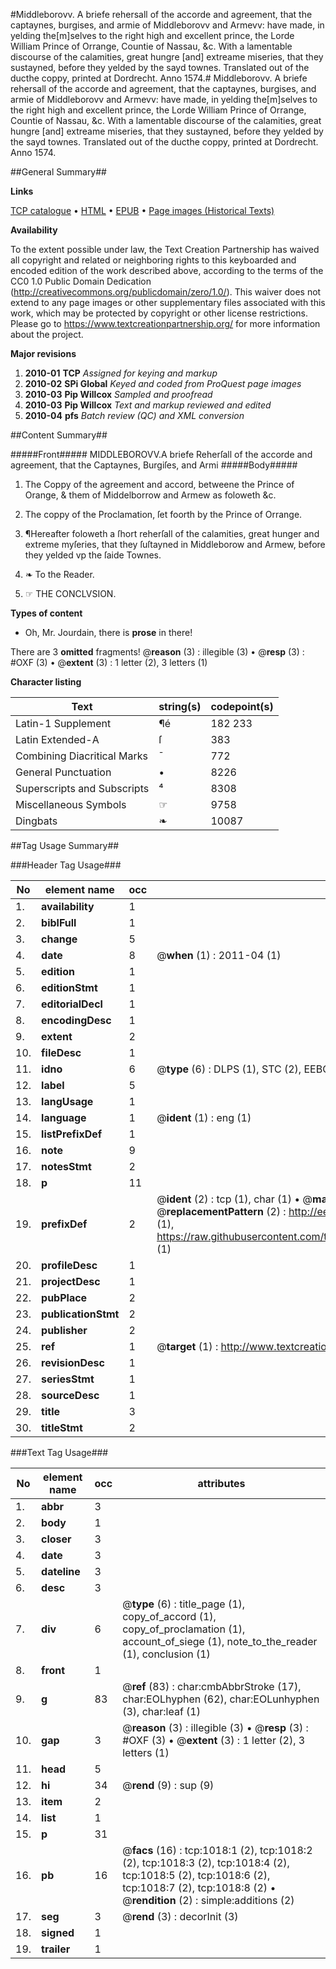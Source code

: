 #Middleborovv. A briefe rehersall of the accorde and agreement, that the captaynes, burgises, and armie of Middleborovv and Armevv: have made, in yelding the[m]selves to the right high and excellent prince, the Lorde William Prince of Orrange, Countie of Nassau, &c. With a lamentable discourse of the calamities, great hungre [and] extreame miseries, that they sustayned, before they yelded by the sayd townes. Translated out of the ducthe coppy, printed at Dordrecht. Anno 1574.#
Middleborovv. A briefe rehersall of the accorde and agreement, that the captaynes, burgises, and armie of Middleborovv and Armevv: have made, in yelding the[m]selves to the right high and excellent prince, the Lorde William Prince of Orrange, Countie of Nassau, &c. With a lamentable discourse of the calamities, great hungre [and] extreame miseries, that they sustayned, before they yelded by the sayd townes. Translated out of the ducthe coppy, printed at Dordrecht. Anno 1574.

##General Summary##

**Links**

[TCP catalogue](http://www.ota.ox.ac.uk/tcp/)  • 
[HTML](http://tei.it.ox.ac.uk/tcp/Texts-HTML/free/A07/A07481.html)  • 
[EPUB](http://tei.it.ox.ac.uk/tcp/Texts-EPUB/free/A07/A07481.epub) • 
[Page images (Historical Texts)](https://historicaltexts.jisc.ac.uk/eebo-99836732e)

**Availability**

To the extent possible under law, the Text Creation Partnership has waived all copyright and related or neighboring rights to this keyboarded and encoded edition of the work described above, according to the terms of the CC0 1.0 Public Domain Dedication (http://creativecommons.org/publicdomain/zero/1.0/). This waiver does not extend to any page images or other supplementary files associated with this work, which may be protected by copyright or other license restrictions. Please go to https://www.textcreationpartnership.org/ for more information about the project.

**Major revisions**

1. __2010-01__ __TCP__ *Assigned for keying and markup*
1. __2010-02__ __SPi Global__ *Keyed and coded from ProQuest page images*
1. __2010-03__ __Pip Willcox__ *Sampled and proofread*
1. __2010-03__ __Pip Willcox__ *Text and markup reviewed and edited*
1. __2010-04__ __pfs__ *Batch review (QC) and XML conversion*

##Content Summary##

#####Front#####
MIDDLEBOROVV.A briefe Reherſall of the accorde and agreement, that the Captaynes, Burgiſes, and Armi
#####Body#####

1. The Coppy of the agreement and accord, betweene the Prince of Orange, & them of Middelborrow and Armew as foloweth &c.

1. The coppy of the Proclamation, ſet foorth by the Prince of Orrange.

1. ¶Hereafter foloweth a ſhort reherſall of the calamities, great hunger and extreme myſeries, that they ſuſtayned in Middleborow and Armew, before they yelded vp the ſaide Townes.

1. ❧ To the Reader.

1. ☞ THE CONCLVSION.

**Types of content**

  * Oh, Mr. Jourdain, there is **prose** in there!

There are 3 **omitted** fragments! 
 @__reason__ (3) : illegible (3)  •  @__resp__ (3) : #OXF (3)  •  @__extent__ (3) : 1 letter (2), 3 letters (1)

**Character listing**


|Text|string(s)|codepoint(s)|
|---|---|---|
|Latin-1 Supplement|¶é|182 233|
|Latin Extended-A|ſ|383|
|Combining             Diacritical Marks|̄|772|
|General Punctuation|•|8226|
|Superscripts             and Subscripts|⁴|8308|
|Miscellaneous Symbols|☞|9758|
|Dingbats|❧|10087|

##Tag Usage Summary##

###Header Tag Usage###

|No|element name|occ|attributes|
|---|---|---|---|
|1.|__availability__|1||
|2.|__biblFull__|1||
|3.|__change__|5||
|4.|__date__|8| @__when__ (1) : 2011-04 (1)|
|5.|__edition__|1||
|6.|__editionStmt__|1||
|7.|__editorialDecl__|1||
|8.|__encodingDesc__|1||
|9.|__extent__|2||
|10.|__fileDesc__|1||
|11.|__idno__|6| @__type__ (6) : DLPS (1), STC (2), EEBO-CITATION (1), PROQUEST (1), VID (1)|
|12.|__label__|5||
|13.|__langUsage__|1||
|14.|__language__|1| @__ident__ (1) : eng (1)|
|15.|__listPrefixDef__|1||
|16.|__note__|9||
|17.|__notesStmt__|2||
|18.|__p__|11||
|19.|__prefixDef__|2| @__ident__ (2) : tcp (1), char (1)  •  @__matchPattern__ (2) : ([0-9\-]+):([0-9IVX]+) (1), (.+) (1)  •  @__replacementPattern__ (2) : http://eebo.chadwyck.com/downloadtiff?vid=$1&page=$2 (1), https://raw.githubusercontent.com/textcreationpartnership/Texts/master/tcpchars.xml#$1 (1)|
|20.|__profileDesc__|1||
|21.|__projectDesc__|1||
|22.|__pubPlace__|2||
|23.|__publicationStmt__|2||
|24.|__publisher__|2||
|25.|__ref__|1| @__target__ (1) : http://www.textcreationpartnership.org/docs/. (1)|
|26.|__revisionDesc__|1||
|27.|__seriesStmt__|1||
|28.|__sourceDesc__|1||
|29.|__title__|3||
|30.|__titleStmt__|2||


###Text Tag Usage###

|No|element name|occ|attributes|
|---|---|---|---|
|1.|__abbr__|3||
|2.|__body__|1||
|3.|__closer__|3||
|4.|__date__|3||
|5.|__dateline__|3||
|6.|__desc__|3||
|7.|__div__|6| @__type__ (6) : title_page (1), copy_of_accord (1), copy_of_proclamation (1), account_of_siege (1), note_to_the_reader (1), conclusion (1)|
|8.|__front__|1||
|9.|__g__|83| @__ref__ (83) : char:cmbAbbrStroke (17), char:EOLhyphen (62), char:EOLunhyphen (3), char:leaf (1)|
|10.|__gap__|3| @__reason__ (3) : illegible (3)  •  @__resp__ (3) : #OXF (3)  •  @__extent__ (3) : 1 letter (2), 3 letters (1)|
|11.|__head__|5||
|12.|__hi__|34| @__rend__ (9) : sup (9)|
|13.|__item__|2||
|14.|__list__|1||
|15.|__p__|31||
|16.|__pb__|16| @__facs__ (16) : tcp:1018:1 (2), tcp:1018:2 (2), tcp:1018:3 (2), tcp:1018:4 (2), tcp:1018:5 (2), tcp:1018:6 (2), tcp:1018:7 (2), tcp:1018:8 (2)  •  @__rendition__ (2) : simple:additions (2)|
|17.|__seg__|3| @__rend__ (3) : decorInit (3)|
|18.|__signed__|1||
|19.|__trailer__|1||
